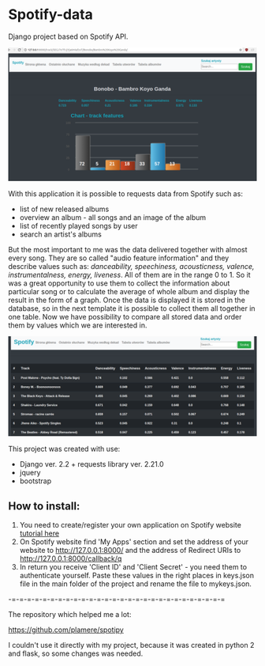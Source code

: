 # Spotify-data
Django project based on Spotify API. 

![Image](https://github.com/Arytur/Spotify-data/blob/master/spot1.png?raw=true)

With this application it is possible to requests data from Spotify such as:
* list of new released albums
* overview an album - all songs and an image of the album
* list of recently played songs by user
* search an artist's albums

But the most important to me was the data delivered together with almost every song. They are so called "audio feature information" and they describe values such as: *danceability, speechiness, acousticness, valence, instrumentalness, energy, liveness*. All of them are in the range 0 to 1. So it was a great opportunity to use them to collect the information about particular song or to calculate the average of whole album and display the result in the form of a graph. Once the data is displayed it is stored in the database, so in the next template it is possible to collect them all together in one table. Now we have possibility to compare all stored data and order them by values which we are interested in. 

![Image](https://github.com/Arytur/Spotify-data/blob/master/spot2.png?raw=true)


This project was created with use:
* Django ver. 2.2 + requests library ver. 2.21.0
* jquery
* bootstrap

## How to install:
1. You need to create/register your own application on Spotify website [tutorial here](https://developer.spotify.com/web-api/tutorial/) 
2. On Spotify website find 'My Apps' section and set the address of your website to http://127.0.0.1:8000/ and the address of Redirect URIs to  http://127.0.0.1:8000/callback/q
3. In return you receive 'Client ID' and 'Client Secret' - you need them to authenticate yourself. Paste these values in the right places in keys.json file in the main folder of the project and rename the file to mykeys.json.


-=-=-=-=-=-=-=-=-=-=-=-=-=-=-=-=-=-=-=-=-=-=-=-=-=-=-=-=

The repository which helped me a lot:

https://github.com/plamere/spotipy

I couldn't use it directly with my project, because it was created in python 2 and flask, so some changes was needed.
